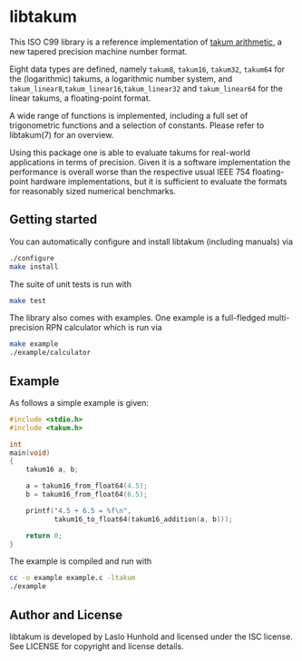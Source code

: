 # libtakum

This ISO C99 library is a reference implementation of
[takum arithmetic](https://arxiv.org/abs/2404.18603), a new tapered
precision machine number format.

Eight data types are defined, namely `takum8`, `takum16`, `takum32`,
`takum64` for the (logarithmic) takums, a logarithmic number system,
and `takum_linear8`,`takum_linear16`,`takum_linear32` and
`takum_linear64` for the linear takums, a floating-point format.

A wide range of functions is implemented, including a full set of
trigonometric functions and a selection of constants. Please refer to
libtakum(7) for an overview.

Using this package one is able to evaluate takums for real-world applications
in terms of precision. Given it is a software implementation the performance
is overall worse than the respective usual IEEE 754 floating-point hardware
implementations, but it is sufficient to evaluate the formats for reasonably
sized numerical benchmarks.

## Getting started

You can automatically configure and install libtakum (including manuals)
via

```sh
./configure
make install
```

The suite of unit tests is run with

```sh
make test
```

The library also comes with examples. One example is a full-fledged
multi-precision RPN calculator which is run via

```sh
make example
./example/calculator
```

## Example

As follows a simple example is given:

```C
#include <stdio.h>
#include <takum.h>

int
main(void)
{
	takum16 a, b;

	a = takum16_from_float64(4.5);
	b = takum16_from_float64(6.5);

	printf("4.5 + 6.5 = %f\n",
	       takum16_to_float64(takum16_addition(a, b)));

	return 0;
}
```

The example is compiled and run with

```sh
cc -o example example.c -ltakum
./example
```

## Author and License

libtakum is developed by Laslo Hunhold and licensed under the ISC
license. See LICENSE for copyright and license details.
